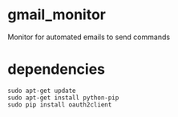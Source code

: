 # gmail_monitor
Monitor for automated emails to send commands

# dependencies

```
sudo apt-get update
sudo apt-get install python-pip
sudo pip install oauth2client
```
